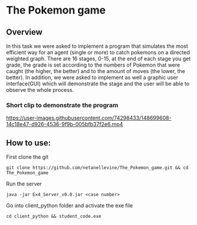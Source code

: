 # The Pokemon game

## Overview
In this task we were asked to implement a program that simulates the most efficient way for an agent (single or more) to catch pokemons on 
a directed weighted graph. There are 16 stages, 0-15, at the end of each stage you get grade, the grade is set according to the 
numbers of Pokemon that were caught (the higher, the better) and to the amount of moves (the lower, the better).
In addition, we were asked to implement as well a graphic user interface(GUI) which will demonstrate the stage and the user will be able to observe
the whole process. 



### Short clip to demonstrate the program
https://user-images.githubusercontent.com/74298433/148699608-14c18e47-d926-4536-9f9b-005bfb37f2e6.mp4










## How to use:
First clone the git
```
git clone https://github.com/netanellevine/The_Pokemon_game.git && cd The_Pokemon_game
```
Run the server
```
java -jar Ex4_Server_v0.0.jar <case number>
```
Go into client_python folder and activate the exe file
```
cd client_python && student_code.exe
```

